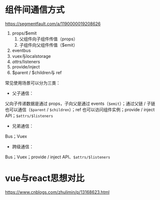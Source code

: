 # 组件间通信方式
https://segmentfault.com/a/1190000019208626
1. props/$emit
   1. 父组件向子组件传值（props）
   2. 子组件向父组件传值（$emit）
2. eventbus  
3. vuex与localstorage
4. $attrs/$listeners
5. provide/inject
6. $parent / $children与 ref

常见使用场景可以分为三类：

- 父子通信：

父向子传递数据是通过 props，子向父是通过 events（`$emit`）；通过父链 / 子链也可以通信（`$parent` / `$children`）；ref 也可以访问组件实例；provide / inject API；`$attrs/$listeners`

- 兄弟通信：

Bus；Vuex

- 跨级通信：

Bus；Vuex；provide / inject API、`$attrs/$listeners`

# vue与react思想对比
https://www.cnblogs.com/zhulimin/p/13168623.html